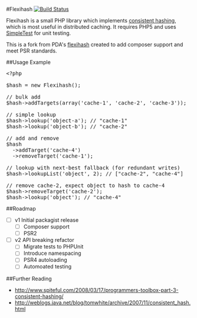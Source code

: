 #Flexihash
[![Build Status](https://travis-ci.org/dmnc/flexihash.svg?branch=master)](https://travis-ci.org/clouddueling/travis-ci-php-example)

Flexihash is a small PHP library which implements [consistent hashing](http://en.wikipedia.org/wiki/Consistent_hashing), which is most useful in distributed caching.  It requires PHP5 and uses [SimpleTest](http://simpletest.org/) for unit testing.

This is a fork from PDA's [flexihash](https://github.com/pda/flexihash) created to add composer support and meet PSR standards.

##Usage Example

<pre>
&lt;?php

$hash = new Flexihash();

// bulk add
$hash->addTargets(array('cache-1', 'cache-2', 'cache-3'));

// simple lookup
$hash->lookup('object-a'); // "cache-1"
$hash->lookup('object-b'); // "cache-2"

// add and remove
$hash
  ->addTarget('cache-4')
  ->removeTarget('cache-1');

// lookup with next-best fallback (for redundant writes)
$hash->lookupList('object', 2); // ["cache-2", "cache-4"]

// remove cache-2, expect object to hash to cache-4
$hash->removeTarget('cache-2');
$hash->lookup('object'); // "cache-4"
</pre>


##Roadmap
- [ ] v1 Initial packagist release
  - [ ] Composer support
  - [ ] PSR2
- [ ] v2 API breaking refactor
  - [ ] Migrate tests to PHPUnit
  - [ ] Introduce namespacing
  - [ ] PSR4 autoloading
  - [ ] Automoated testing

##Further Reading

  * http://www.spiteful.com/2008/03/17/programmers-toolbox-part-3-consistent-hashing/
  * http://weblogs.java.net/blog/tomwhite/archive/2007/11/consistent_hash.html
